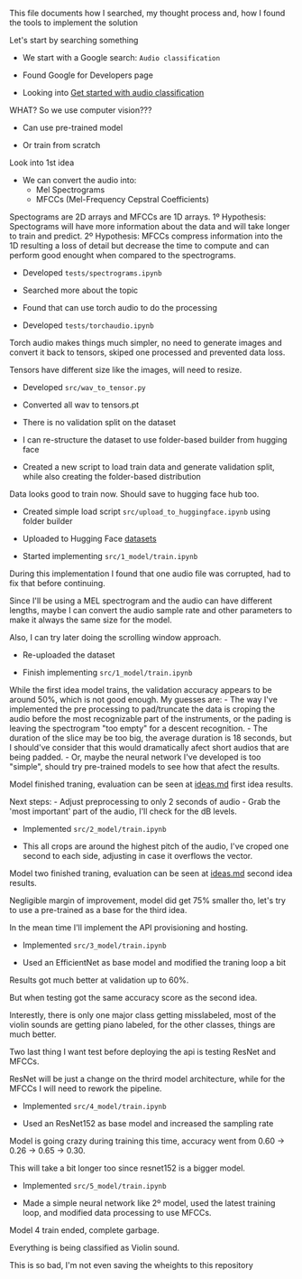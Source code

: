 This file documents how I searched, my thought process and, how I found the tools to implement the solution

<tought>Let's start by searching something</tought>

<actions>

- We start with a Google search: `Audio classification`

- Found Google for Developers page

- Looking into [Get started with audio classification](https://developers.google.com/learn/pathways/get-started-audio-classification)

</actions>

<tought>WHAT? So we use computer vision???</tought>

<observations>

- Can use pre-trained model

- Or train from scratch

</observations>

<tought>Look into 1st idea</tought>

<observations>

- We can convert the audio into:
    - Mel Spectrograms
    - MFCCs (Mel-Frequency Cepstral Coefficients)

Spectograms are 2D arrays and MFCCs are 1D arrays.
1º Hypothesis: Spectograms will have more information about the data and will take longer to train and predict.
2º Hypothesis: MFCCs compress information into the 1D resulting a loss of detail but decrease the time to compute and can perform good enought when compared to the spectrograms. 

</observations>

<actions>

- Developed `tests/spectrograms.ipynb`

- Searched more about the topic

- Found that can use torch audio to do the processing

- Developed `tests/torchaudio.ipynb`

</actions>

<observations>

Torch audio makes things much simpler, no need to generate images and convert it back to tensors, skiped one processed and prevented data loss.

Tensors have different size like the images, will need to resize.

</observations>

<actions>

- Developed `src/wav_to_tensor.py`

- Converted all wav to tensors.pt

</actions>

<observations>

- There is no validation split on the dataset

- I can re-structure the dataset to use folder-based builder from hugging face

</observations>

<actions>

- Created a new script to load train data and generate validation split, while also creating the folder-based distribution

</actions>

<observations>

Data looks good to train now. Should save to hugging face hub too.

</observations>

<actions>

- Created simple load script `src/upload_to_huggingface.ipynb` using folder builder

- Uploaded to Hugging Face [datasets](https://huggingface.co/datasets/Micol/musical-instruments-sound-dataset)

- Started implementing `src/1_model/train.ipynb`

</actions>

<observations>

During this implementation I found that one audio file was corrupted, had to fix that before continuing.

</observations>

<tought>

Since I'll be using a MEL spectrogram and the audio can have different lengths, maybe I can convert the audio sample rate and other parameters to make it always the same size for the model.

Also, I can try later doing the scrolling window approach.

</tought>

<actions>

- Re-uploaded the dataset

- Finish implementing `src/1_model/train.ipynb`

</actions>

<tought>

While the first idea model trains, the validation accuracy appears to be around 50%, which is not good enough.
My guesses are:
    - The way I've implemented the pre processing to pad/truncate the data is croping the audio before the most recognizable part of the instruments, or the pading is leaving the spectrogram "too empty" for a descent recognition.
    - The duration of the slice may be too big, the average duration is 18 seconds, but I should've consider that this would dramatically afect short audios that are being padded.
    - Or, maybe the neural network I've developed is too "simple", should try pre-trained models to see how that afect the results.

</tought>

<observations>

Model finished traning, evaluation can be seen at [ideas.md](ideas.md) first idea results.

</observations>

<tought>

Next steps:
    - Adjust preprocessing to only 2 seconds of audio
    - Grab the 'most important' part of the audio, I'll check for the dB levels.

</tought>

<actions>

- Implemented `src/2_model/train.ipynb`

- This all crops are around the highest pitch of the audio, I've croped one second to each side, adjusting in case it overflows the vector.

</actions>

<observations>

Model two finished traning, evaluation can be seen at [ideas.md](ideas.md) second idea results.

</observations>

<tought>

Negligible margin of improvement, model did get 75% smaller tho, let's try to use a pre-trained as a base for the third idea.

In the mean time I'll implement the API provisioning and hosting.

</tought>

<actions>

- Implemented `src/3_model/train.ipynb`

- Used an EfficientNet as base model and modified the traning loop a bit

</actions>

<observations>

Results got much better at validation up to 60%.

But when testing got the same accuracy score as the second idea.

Interestly, there is only one major class getting misslabeled, most of the violin sounds are getting piano labeled, for the other classes, things are much better.

</observations>


<tought>

Two last thing I want test before deploying the api is testing ResNet and MFCCs.

ResNet will be just a change on the thrird model architecture, while for the MFCCs I will need to rework the pipeline.

</tought>


<actions>

- Implemented `src/4_model/train.ipynb`

- Used an ResNet152 as base model and increased the sampling rate

</actions>

<observations>

Model is going crazy during training this time, accuracy went from 0.60 -> 0.26 -> 0.65 -> 0.30.

This will take a bit longer too since resnet152 is a bigger model.

</observations>

<actions>

- Implemented `src/5_model/train.ipynb`

- Made a simple neural network like 2º model, used the latest training loop, and modified data processing to use MFCCs.

</actions>

<observations>

Model 4 train ended, complete garbage.

Everything is being classified as Violin sound.

</observations>

<tought>
This is so bad, I'm not even saving the wheights to this repository
</tought>

